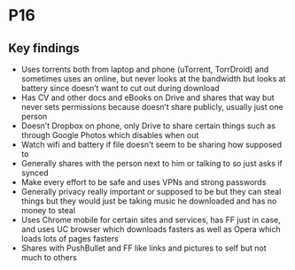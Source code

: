 # P16

## Key findings

* Uses torrents both from laptop and phone \(uTorrent, TorrDroid\) and sometimes uses an online, but never looks at the bandwidth but looks at battery since doesn’t want to cut out during download
* Has CV and other docs and eBooks on Drive and shares that way but never sets permissions because doesn’t share publicly, usually just one person
* Doesn’t Dropbox on phone, only Drive to share certain things such as through Google Photos which disables when out
* Watch wifi and battery if file doesn’t seem to be sharing how supposed to
* Generally shares with the person next to him or talking to so just asks if synced
* Make every effort to be safe and uses VPNs and strong passwords
* Generally privacy really important or supposed to be but they can steal things but they would just be taking music he downloaded and has no money to steal
* Uses Chrome mobile for certain sites and services, has FF just in case, and uses UC browser which downloads fasters as well as Opera which loads lots of pages fasters
* Shares with PushBullet and FF like links and pictures to self but not much to others
